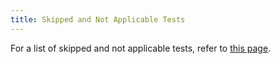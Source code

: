 ```yaml
---
title: Skipped and Not Applicable Tests
---
```


For a list of skipped and not applicable tests, refer to [this page](../explanations/integrations-in-rancher/cis-scans/skipped-and-not-applicable-tests.md).